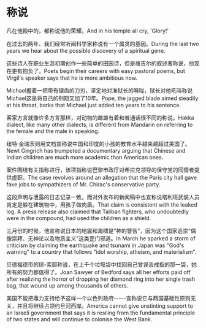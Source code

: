 # 称说

<p><span class="chinese">凡在他殿中的，都称说他的荣耀。</span><span class="english">And in his temple all cry, 'Glory!'</span></p>

<p><span class="chinese">在过去的两年、我们经常听闻科学家称说有一个属灵的基因。</span><span class="english">During the last two years we hear about the possible discovery of a spiritual gene.</span></p>

<p><span class="chinese">这些诗人在职业生涯初期创作一些简单的田园诗，但是维吉尔的叙述者称说，他现在更有抱负了。</span><span class="english">Poets begin their careers with easy pastoral poems, but Virgil's speaker says that he is more ambitious now.</span></p>

<p><span class="chinese">Michael握着一把带有锯齿的刀刃，坚定地对准狱长的喉咙，狱长对他吼叫称说Michael这是将自己的刑期又加了10年。</span><span class="english">Pope, the jagged blade aimed steadily at his throat, barks that Michael just added ten years to his sentence.</span></p>

<p><span class="chinese">客家方言就像许多方言那样，对动物的雌雄有着和普通话很不同的称说。</span><span class="english">Hakka dialect, like many other dialects, is different from Mandarin on referring to the female and the male in speaking.</span></p>

<p><span class="chinese">纽特·金瑞茨则用文档宣称说中国和印度的小孩的教育水平越来越超过美国了。</span><span class="english">Newt Gingrich has trumpeted a documentary arguing that Chinese and Indian children are much more academic than American ones.</span></p>

<p><span class="chinese">案件围绕有关指称进行，该项指称说巴黎市政厅对希拉克领导的保守党的同情者提供虚职。</span><span class="english">The case revolves around an allegation that the Paris city hall gave fake jobs to sympathizers of Mr. Chirac's conservative party.</span></p>

<p><span class="chinese">这段声明与泄露的日志记录一致，而对外发布的新闻稿中也宣称说塔利班武装人员肯定是躲在建筑物中，用孩子做肉盾。</span><span class="english">That claim is consistent with the leaked log. A press release also claimed that Taliban fighters, who undoubtedly were in the compound, had used the children as a shield.</span></p>

<p><span class="chinese">三月份的时候，他宣称说日本的地震和海啸是“神的警告”，因为这个国家追崇“偶像崇拜、无神论以及物质主义”这类歪门邪道。</span><span class="english">In March he sparked a storm of criticism by claiming the earthquake and tsunami in Japan was "God's warning" to a country that follows "idol worship, atheism, and materialism".</span></p>

<p><span class="chinese">贝德福德市的琼-索耶称说，在上千个垃圾袋中找回自己曾误丢戒指的那一袋，她所有的努力都值得了。</span><span class="english">Joan Sawyer of Bedford says all her efforts paid off after realizing the horror of dropping her diamond ring into her single trash bag, that wound up among thousands of others.</span></p>

<p><span class="chinese">美国不能把鼎力支持给予这样一个以色列政府-----宣称说它与两国基础性原则无关，并且将继续占领约旦河西岸。</span><span class="english">America cannot give unstinting support to an Israeli government that says it is resiling from the fundamental principle of two states and will continue to colonise the West Bank.</span></p>

